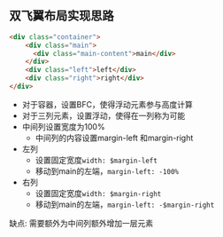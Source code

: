 
## 双飞翼布局实现思路
```html
<div class="container">
    <div class="main">
      <div class="main-content">main</div>
    </div>
    <div class="left">left</div>
    <div class="right">right</div>
</div>
```
* 对于容器，设置BFC，使得浮动元素参与高度计算
* 对于三列元素，设置浮动，使得在一列称为可能
* 中间列设置宽度为100%
    * 中间列的内容设置margin-left 和margin-right
* 左列
    * 设置固定宽度`width: $margin-left`
    * 移动到main的左端，`margin-left: -100%`
* 右列
    * 设置固定宽度`width: $margin-right`
    * 移动到main的左端，`margin-left: -$margin-right`

缺点: 需要额外为中间列额外增加一层元素